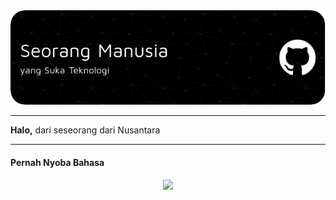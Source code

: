 <img src="./github-header-image.png" />

---

**Halo,**
dari seseorang dari Nusantara

---

#### Pernah Nyoba Bahasa

<p align="center">
  <img src="https://skillicons.dev/icons?i=cs,cpp,css,go,html,js,php,py&perline=4">
</p>
